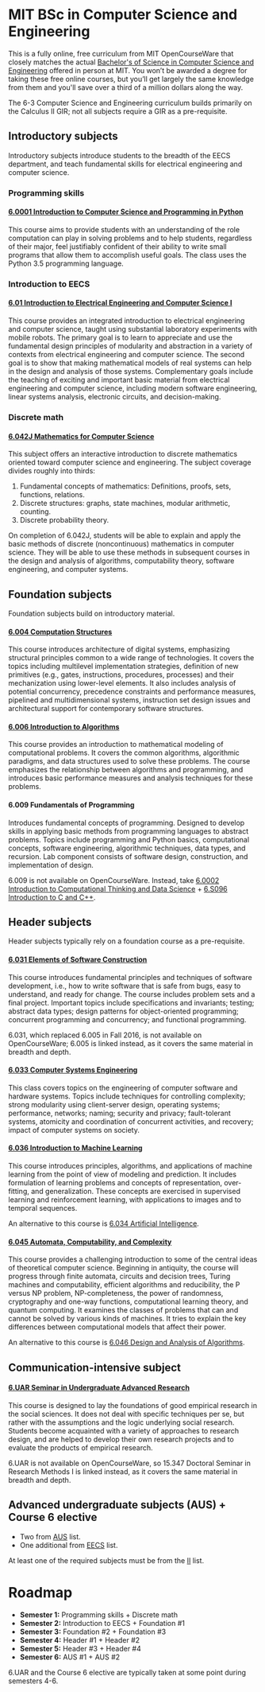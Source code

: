 # MIT BSc in Computer Science and Engineering
This is a fully online, free curriculum from MIT OpenCourseWare that closely matches the actual [Bachelor's of Science in Computer Science and Engineering](https://www.eecs.mit.edu/academics/undergraduate-programs/curriculum/6-3-computer-science-and-engineering/) offered in person at MIT. You won’t be awarded a degree for taking these free online courses, but you’ll get largely the same knowledge from them and you'll save over a third of a million dollars along the way.

The 6-3 Computer Science and Engineering curriculum builds primarily on the Calculus II GIR; not all subjects require a GIR as a pre-requisite.
## Introductory subjects
Introductory subjects introduce students to the breadth of the EECS department, and teach fundamental skills for electrical engineering and computer science.
### Programming skills
#### [6.0001 Introduction to Computer Science and Programming in Python](https://ocw.mit.edu/courses/electrical-engineering-and-computer-science/6-0001-introduction-to-computer-science-and-programming-in-python-fall-2016/)
This course aims to provide students with an understanding of the role computation can play in solving problems and to help students, regardless of their major, feel justifiably confident of their ability to write small programs that allow them to accomplish useful goals. The class uses the Python 3.5 programming language.
### Introduction to EECS
#### [6.01 Introduction to Electrical Engineering and Computer Science I](https://ocw.mit.edu/courses/electrical-engineering-and-computer-science/6-01sc-introduction-to-electrical-engineering-and-computer-science-i-spring-2011/)
This course provides an integrated introduction to electrical engineering and computer science, taught using substantial laboratory experiments with mobile robots. The primary goal is to learn to appreciate and use the fundamental design principles of modularity and abstraction in a variety of contexts from electrical engineering and computer science. The second goal is to show that making mathematical models of real systems can help in the design and analysis of those systems. Complementary goals include the teaching of exciting and important basic material from electrical engineering and computer science, including modern software engineering, linear systems analysis, electronic circuits, and decision-making.
### Discrete math
#### [6.042J Mathematics for Computer Science](https://ocw.mit.edu/courses/electrical-engineering-and-computer-science/6-042j-mathematics-for-computer-science-spring-2015/)
This subject offers an interactive introduction to discrete mathematics oriented toward computer science and engineering. The subject coverage divides roughly into thirds:
1. Fundamental concepts of mathematics: Definitions, proofs, sets, functions, relations.
2. Discrete structures: graphs, state machines, modular arithmetic, counting.
3. Discrete probability theory.

On completion of 6.042J, students will be able to explain and apply the basic methods of discrete (noncontinuous) mathematics in computer science. They will be able to use these methods in subsequent courses in the design and analysis of algorithms, computability theory, software engineering, and computer systems.
## Foundation subjects
Foundation subjects build on introductory material.
#### [6.004 Computation Structures](https://ocw.mit.edu/courses/electrical-engineering-and-computer-science/6-004-computation-structures-spring-2017/)
This course introduces architecture of digital systems, emphasizing structural principles common to a wide range of technologies. It covers the topics including multilevel implementation strategies, definition of new primitives (e.g., gates, instructions, procedures, processes) and their mechanization using lower-level elements. It also includes analysis of potential concurrency, precedence constraints and performance measures, pipelined and multidimensional systems, instruction set design issues and architectural support for contemporary software structures.
#### [6.006 Introduction to Algorithms](https://ocw.mit.edu/courses/electrical-engineering-and-computer-science/6-006-introduction-to-algorithms-fall-2011/)
This course provides an introduction to mathematical modeling of computational problems. It covers the common algorithms, algorithmic paradigms, and data structures used to solve these problems. The course emphasizes the relationship between algorithms and programming, and introduces basic performance measures and analysis techniques for these problems.
#### 6.009 Fundamentals of Programming
Introduces fundamental concepts of programming. Designed to develop skills in applying basic methods from programming languages to abstract problems. Topics include programming and Python basics, computational concepts, software engineering, algorithmic techniques, data types, and recursion.  Lab component consists of software design, construction, and implementation of design.

6.009 is not available on OpenCourseWare. Instead, take [6.0002 Introduction to Computational Thinking and Data Science](https://ocw.mit.edu/courses/electrical-engineering-and-computer-science/6-0002-introduction-to-computational-thinking-and-data-science-fall-2016/) + [6.S096 Introduction to C and C++](https://ocw.mit.edu/courses/electrical-engineering-and-computer-science/6-s096-introduction-to-c-and-c-january-iap-2013/).
## Header subjects
Header subjects typically rely on a foundation course as a pre-requisite.
#### [6.031 Elements of Software Construction](https://ocw.mit.edu/courses/electrical-engineering-and-computer-science/6-005-software-construction-spring-2016/)
This course introduces fundamental principles and techniques of software development, i.e., how to write software that is safe from bugs, easy to understand, and ready for change. The course includes problem sets and a final project. Important topics include specifications and invariants; testing; abstract data types; design patterns for object-oriented programming; concurrent programming and concurrency; and functional programming.

6.031, which replaced 6.005 in Fall 2016, is not available on OpenCourseWare; 6.005 is linked instead, as it covers the same material in breadth and depth.
#### [6.033 Computer Systems Engineering](https://ocw.mit.edu/courses/electrical-engineering-and-computer-science/6-033-computer-system-engineering-spring-2018/)
This class covers topics on the engineering of computer software and hardware systems. Topics include techniques for controlling complexity; strong modularity using client-server design, operating systems; performance, networks; naming; security and privacy; fault-tolerant systems, atomicity and coordination of concurrent activities, and recovery; impact of computer systems on society.
#### [6.036 Introduction to Machine Learning](https://ocw.mit.edu/courses/electrical-engineering-and-computer-science/6-036-introduction-to-machine-learning-fall-2020/)
This course introduces principles, algorithms, and applications of machine learning from the point of view of modeling and prediction. It includes formulation of learning problems and concepts of representation, over-fitting, and generalization. These concepts are exercised in supervised learning and reinforcement learning, with applications to images and to temporal sequences.

An alternative to this course is [6.034 Artificial Intelligence](https://ocw.mit.edu/courses/electrical-engineering-and-computer-science/6-034-artificial-intelligence-fall-2010/).
#### [6.045 Automata, Computability, and Complexity](https://ocw.mit.edu/courses/electrical-engineering-and-computer-science/6-045j-automata-computability-and-complexity-spring-2011/)
This course provides a challenging introduction to some of the central ideas of theoretical computer science. Beginning in antiquity, the course will progress through finite automata, circuits and decision trees, Turing machines and computability, efficient algorithms and reducibility, the P versus NP problem, NP-completeness, the power of randomness, cryptography and one-way functions, computational learning theory, and quantum computing. It examines the classes of problems that can and cannot be solved by various kinds of machines. It tries to explain the key differences between computational models that affect their power.

An alternative to this course is [6.046 Design and Analysis of Algorithms](https://ocw.mit.edu/courses/electrical-engineering-and-computer-science/6-046j-design-and-analysis-of-algorithms-spring-2015/).
## Communication-intensive subject
#### [6.UAR Seminar in Undergraduate Advanced Research](https://ocw.mit.edu/courses/sloan-school-of-management/15-347-doctoral-seminar-in-research-methods-i-fall-2004/)
This course is designed to lay the foundations of good empirical research in the social sciences. It does not deal with specific techniques per se, but rather with the assumptions and the logic underlying social research. Students become acquainted with a variety of approaches to research design, and are helped to develop their own research projects and to evaluate the products of empirical research.

6.UAR is not available on OpenCourseWare, so 15.347 Doctoral Seminar in Research Methods I is linked instead, as it covers the same material in breadth and depth.
## Advanced undergraduate subjects (AUS) + Course 6 elective
- Two from [AUS](https://eecsis.mit.edu/degree_requirements.html#AUS2) list.
- One additional from [EECS](https://eecsis.mit.edu/degree_requirements.html#EECS) list.

At least one of the required subjects must be from the [II](https://eecsis.mit.edu/degree_requirements.html#II) list.
# Roadmap
- **Semester 1:** Programming skills + Discrete math
- **Semester 2:** Introduction to EECS + Foundation #1
- **Semester 3:** Foundation #2 + Foundation #3
- **Semester 4:** Header #1 + Header #2
- **Semester 5:** Header #3 + Header #4
- **Semester 6:** AUS #1 + AUS #2

6.UAR and the Course 6 elective are typically taken at some point during semesters 4-6.
